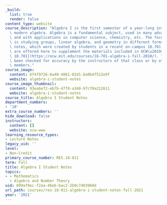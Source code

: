 ```yaml
---
_build:
  list: true
  render: false
content_type: website
course_description: "Algebra I is the first semester of a year-long introduction to\
  \ modern algebra. Algebra is a fundamental subject, used in many advanced math courses\
  \ and with applications in computer science, chemistry, etc. The focus of this class\
  \ is studying groups, linear algebra, and geometry in different forms.\n\nThese\
  \ notes, which were created by students in a recent on-campus 18.701 Algebra I class,\
  \ are offered here to supplement the materials included in OCW\u2019s [version of\
  \ 18.701](https://ocw.mit.edu/courses/18-701-algebra-i-fall-2010/). They have not\
  \ been checked for accuracy by the instructors of that class or by other MIT faculty\
  \ members."
course_image:
  content: 6f479726-6a40-4861-82d1-ba0b4f512e9f
  website: algebra-i-student-notes
course_image_thumbnail:
  content: 93ea6e72-eb7b-47f8-a340-97c70a212611
  website: algebra-i-student-notes
course_title: Algebra I Student Notes
department_numbers:
- '18'
extra_course_numbers: ''
hide_download: false
instructors:
  content: []
  website: ocw-www
learning_resource_types:
- Lecture Notes
legacy_uid: ''
level:
- Non-Credit
primary_course_number: RES.18-011
term: Fall
title: Algebra I Student Notes
topics:
- - Mathematics
  - Algebra and Number Theory
uid: 899af9ec-f2aa-46eb-bac2-2b9c7403960d
url_path: courses/res-18-011-algebra-i-student-notes-fall-2021
year: '2021'
---
```

